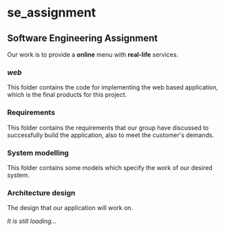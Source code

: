 # se_assignment
## Software Engineering Assignment ##
Our work is to provide a **online** menu with **real-life** services.

### _web_
This folder contains the code for implementing the web based application, which is the final products for this project.

### Requirements
This folder contains the requirements that our group have discussed to successfully build the application, also to meet the customer's demands.

### System modelling
This folder contains some models which specify the work of our desired system.

### Architecture design
The design that our application will work on.

_It is still loading..._

